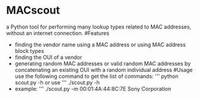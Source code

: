 # MACscout
a Python tool for performing many lookup types related to MAC addresses, without an internet connection.
#Features
- finding the vendor name using a MAC address or using  MAC address block types
- finding the OUI of a vendor
- generating random MAC addresses or valid random MAC addresses by concatenating an existing OUI with a random individual address
#Usage
 use the following command to get the list of commands:
 '''
 python scout.py -h
 or use
 '''
 ./scout.py -h
- example:
  '''
  ./scout.py -m 00:01:4A:44:8C:7E
  Sony Corporation
  
